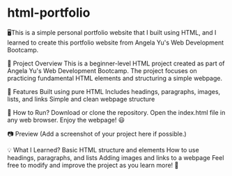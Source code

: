 # html-portfolio
🖥️This is a simple personal portfolio website that I built using HTML, and I learned to create this portfolio website from Angela Yu's Web Development Bootcamp.


🌟 Project Overview
This is a beginner-level HTML project created as part of Angela Yu's Web Development Bootcamp. The project focuses on practicing fundamental HTML elements and structuring a simple webpage.


📌 Features
Built using pure HTML
Includes headings, paragraphs, images, lists, and links
Simple and clean webpage structure


🚀 How to Run?
Download or clone the repository.
Open the index.html file in any web browser.
Enjoy the webpage! 😃


📷 Preview
(Add a screenshot of your project here if possible.)


💡 What I Learned?
Basic HTML structure and elements
How to use headings, paragraphs, and lists
Adding images and links to a webpage
Feel free to modify and improve the project as you learn more! 🚀
